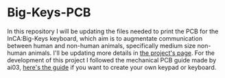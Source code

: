 # Big-Keys-PCB

In this repository I will be updating the files needed to print the PCB for the InCA:Big-Keys keyboard, which aim is to augmentate communication between human and non-human animals, specifically medium size non-human animals.
I'll be updating more details in [the project's page](https://bigkeys.incalab.cl/).
For the development of this project I followed the mechanical PCB guide made by ai03, [here's the guide](https://wiki.ai03.com/books/pcb-design/chapter/pcb-designer-guide) if you want to create your own keypad or keyboard.
